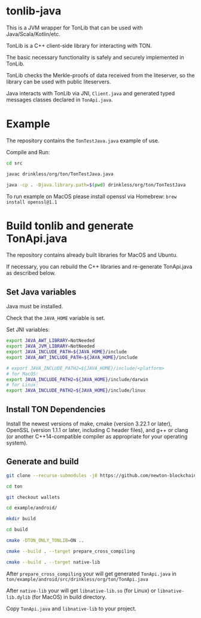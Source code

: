 # tonlib-java

This is a JVM wrapper for TonLib that can be used with Java/Scala/Kotlin/etc.

TonLib is a C++ client-side library for interacting with TON.

The basic necessary functionality is safely and securely implemented in TonLib.

TonLib checks the Merkle-proofs of data received from the liteserver, so the library can be used with public liteservers.

Java interacts with TonLib via JNI, `Client.java` and generated typed messages classes declared in `TonApi.java`.


# Example

The repository contains the `TonTestJava.java` example of use.

Compile and Run:

```bash
cd src

javac drinkless/org/ton/TonTestJava.java

java -cp . -Djava.library.path=$(pwd) drinkless/org/ton/TonTestJava
```

To run example on MacOS please install openssl via Homebrew: `brew install openssl@1.1`

# Build tonlib and generate TonApi.java

The repository contains already built libraries for MacOS and Ubuntu.

If necessary, you can rebuild the C++ libraries and re-generate TonApi.java as described below.

## Set Java variables

Java must be installed.

Check that the `JAVA_HOME` variable is set.

Set JNI variables:

```bash
export JAVA_AWT_LIBRARY=NotNeeded
export JAVA_JVM_LIBRARY=NotNeeded
export JAVA_INCLUDE_PATH=${JAVA_HOME}/include
export JAVA_AWT_INCLUDE_PATH=${JAVA_HOME}/include

# export JAVA_INCLUDE_PATH2=${JAVA_HOME}/include/<platform>
# for MacOS:
export JAVA_INCLUDE_PATH2=${JAVA_HOME}/include/darwin
# for Linux: 
export JAVA_INCLUDE_PATH2=${JAVA_HOME}/include/linux
```

## Install TON Dependencies

Install the newest versions of make, cmake (version 3.22.1 or later), OpenSSL (version 1.1.1 or later, including C header files), and g++ or clang (or another C++14-compatible compiler as appropriate for your operating system).

## Generate and build

```bash
git clone --recurse-submodules -j8 https://github.com/newton-blockchain/ton

cd ton

git checkout wallets

cd example/android/

mkdir build

cd build

cmake -DTON_ONLY_TONLIB=ON ..

cmake --build . --target prepare_cross_compiling

cmake --build . --target native-lib
```

After `prepare_cross_compiling` your will get generated `TonApi.java` in `ton/example/android/src/drinkless/org/ton/TonApi.java`

After `native-lib` your will get `libnative-lib.so` (for Linux) or `libnative-lib.dylib` (for MacOS) in build directory.

Copy `TonApi.java` and `libnative-lib` to your project.
